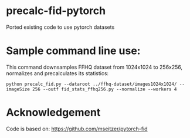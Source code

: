 # precalc-fid-pytorch
Ported existing code to use pytorch datasets

# Sample command line use:
This command downsamples FFHQ dataset from 1024x1024 to 256x256, normalizes and precalculates its statistics:

`python precalc_fid.py --dataroot ../ffhq-dataset/images1024x1024/ --imageSize 256 --outf fid_stats_ffhq256.py --normalize --workers 4`

# Acknowledgement
Code is based on: https://github.com/mseitzer/pytorch-fid
